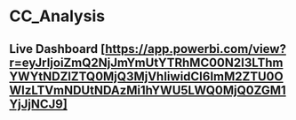 # CC_Analysis

## Live Dashboard [https://app.powerbi.com/view?r=eyJrIjoiZmQ2NjJmYmUtYTRhMC00N2I3LThmYWYtNDZlZTQ0MjQ3MjVhIiwidCI6ImM2ZTU0OWIzLTVmNDUtNDAzMi1hYWU5LWQ0MjQ0ZGM1YjJjNCJ9]
